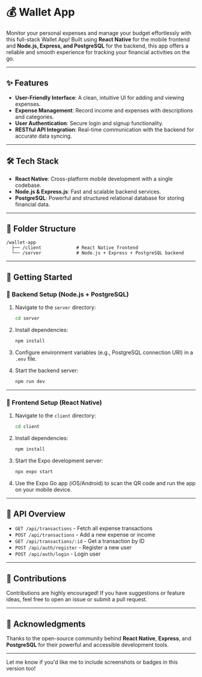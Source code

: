 # 💰 Wallet App

Monitor your personal expenses and manage your budget effortlessly with this full-stack Wallet App! Built using **React Native** for the mobile frontend and **Node.js, Express, and PostgreSQL** for the backend, this app offers a reliable and smooth experience for tracking your financial activities on the go.

---

## ✨ Features

* **User-Friendly Interface**: A clean, intuitive UI for adding and viewing expenses.
* **Expense Management**: Record income and expenses with descriptions and categories.
* **User Authentication**: Secure login and signup functionality.
* **RESTful API Integration**: Real-time communication with the backend for accurate data syncing.

---

## 🛠️ Tech Stack

* **React Native**: Cross-platform mobile development with a single codebase.
* **Node.js & Express.js**: Fast and scalable backend services.
* **PostgreSQL**: Powerful and structured relational database for storing financial data.

---

## 📁 Folder Structure

```
/wallet-app
  ├── /client             # React Native frontend
  └── /server             # Node.js + Express + PostgreSQL backend
```

---

## 🚀 Getting Started

### 🔧 Backend Setup (Node.js + PostgreSQL)

1. Navigate to the `server` directory:

   ```bash
   cd server
   ```
2. Install dependencies:

   ```bash
   npm install
   ```
3. Configure environment variables (e.g., PostgreSQL connection URI) in a `.env` file.
4. Start the backend server:

   ```bash
   npm run dev
   ```

---

### 📱 Frontend Setup (React Native)

1. Navigate to the `client` directory:

   ```bash
   cd client
   ```
2. Install dependencies:

   ```bash
   npm install
   ```
3. Start the Expo development server:

   ```bash
   npx expo start
   ```
4. Use the Expo Go app (iOS/Android) to scan the QR code and run the app on your mobile device.

---

## 🔗 API Overview

* `GET /api/transactions` - Fetch all expense transactions
* `POST /api/transactions` - Add a new expense or income
* `GET /api/transactions/:id` - Get a transaction by ID
* `POST /api/auth/register` - Register a new user
* `POST /api/auth/login` - Login user

---

## 🤝 Contributions

Contributions are highly encouraged! If you have suggestions or feature ideas, feel free to open an issue or submit a pull request.

---

## 🙌 Acknowledgments

Thanks to the open-source community behind **React Native**, **Express**, and **PostgreSQL** for their powerful and accessible development tools.

---

Let me know if you'd like me to include screenshots or badges in this version too!

